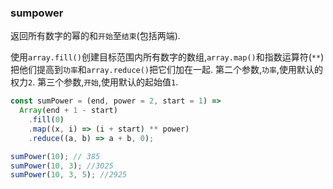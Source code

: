 ### sumpower

返回所有数字的幂的和`开始`至`结束`(包括两端). 

使用`array.fill()`创建目标范围内所有数字的数组,`array.map()`和指数运算符(`**`)把他们提高到`功率`和`array.reduce()`把它们加在一起. 第二个参数,`功率`,使用默认的权力`2`. 第三个参数,`开始`,使用默认的起始值`1`. 

```js
const sumPower = (end, power = 2, start = 1) =>
  Array(end + 1 - start)
    .fill(0)
    .map((x, i) => (i + start) ** power)
    .reduce((a, b) => a + b, 0);
```

```js
sumPower(10); // 385
sumPower(10, 3); //3025
sumPower(10, 3, 5); //2925
```